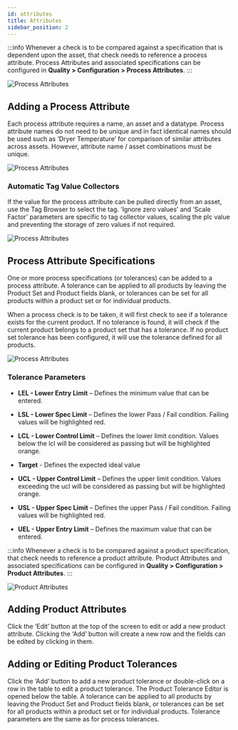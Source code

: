 ```yaml
---
id: attributes
title: Attributes
sidebar_position: 2
---
```

:::info
Whenever a check is to be compared against a specification that is dependent upon the asset, that check needs to reference a process attribute. Process Attributes and associated specifications can be configured in **Quality > Configuration > Process Attributes**.
:::

![Process Attributes](/img/ProcessAttributeOverview.png)

## Adding a Process Attribute
Each process attribute requires a name, an asset and a datatype. Process attribute names do not need to be unique and in fact identical names should be used such as ‘Dryer Temperature’ for comparison of similar attributes across assets. However, attribute name / asset combinations must be unique.

![Process Attributes](/img/ProcessAttributeEditCreate.png)


### Automatic Tag Value Collectors
If the value for the process attribute can be pulled directly from an asset, use the Tag Browser to select the tag. ‘Ignore zero values’ and ‘Scale Factor’ parameters are specific to tag collector values, scaling the plc value and preventing the storage of zero values if not required.

![Process Attributes](/img/ProcessAttributeDataSourceEditor.png)

## Process Attribute Specifications

One or more process specifications (or tolerances) can be added to a process attribute. A tolerance can be applied to all products by leaving the Product Set and Product fields blank, or tolerances can be set for all products within a product set or for individual products.

When a process check is to be taken, it will first check to see if a tolerance exists for the current product. If no tolerance is found, it will check if the current product belongs to a product set that has a tolerance. If no product set tolerance has been configured, it will use the tolerance defined for all products.

![Process Attributes](/img/ProcessAttributeToleranceEditor.png)


### Tolerance Parameters

- **LEL - Lower Entry Limit** – Defines the minimum value that can be entered.

- **LSL - Lower Spec Limit** – Defines the lower Pass / Fail condition. Failing values will be highlighted red.

- **LCL - Lower Control Limit** – Defines the lower limit condition. Values below the lcl will be considered as passing but will be highlighted orange.


- **Target** - Defines the expected ideal value

- **UCL - Upper Control Limit** – Defines the upper limit condition. Values exceeding the ucl will be considered as passing but will be highlighted orange.

- **USL - Upper Spec Limit** – Defines the upper Pass / Fail condition. Failing values will be highlighted red.

- **UEL - Upper Entry Limit** – Defines the maximum value that can be entered.

:::info
Whenever a check is to be compared against a product specification, that check needs to reference a product attribute. Product Attributes and associated specifications can be configured in **Quality > Configuration > Product Attributes**.
:::

![Product Attributes](/img/product-attributes-1.png)


## Adding Product Attributes

Click the ‘Edit’ button at the top of the screen to edit or add a new product attribute. Clicking the ‘Add’ button will create a new row and the fields can be edited by clicking in them.


## Adding or Editing Product Tolerances

Click the ‘Add’ button to add a new product tolerance or double-click on a row in the table to edit a product tolerance. The Product Tolerance Editor is opened below the table. A tolerance can be applied to all products by leaving the Product Set and Product fields blank, or tolerances can be set for all products within a product set or for individual products. Tolerance parameters are the same as for process tolerances.


